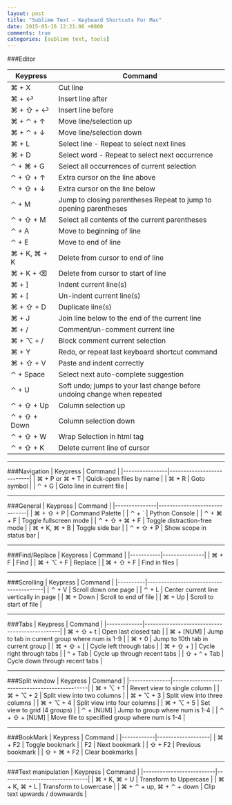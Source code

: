 ```yaml
---
layout: post
title: "Sublime Text - Keyboard Shortcuts For Mac"
date: 2015-05-16 12:21:06 +0800
comments: true
categories: [sublime text, tools]
---
```


###Editor

| Keypress     | Command                                                                  |
|--------------|--------------------------------------------------------------------------|
| ⌘ + X        | Cut line                                                                 |
| ⌘ + ↩        | Insert line after                                                        |
| ⌘ + ⇧ + ↩    | Insert line before                                                       |
| ⌘ + ⌃ + ↑    | Move line/selection up                                                   |
| ⌘ + ⌃ + ↓    | Move line/selection down                                                 |
| ⌘ + L        | Select line - Repeat to select next lines                                |
| ⌘ + D        | Select word - Repeat to select next occurrence                           |
| ⌃ + ⌘ + G    | Select all occurrences of current selection                              |
| ⌃ + ⇧ + ↑    | Extra cursor on the line above                                           |
| ⌃ + ⇧ + ↓    | Extra cursor on the line below                                           |
| ⌃ + M        | Jump to closing parentheses Repeat to jump to opening parentheses        |
| ⌃ + ⇧ + M    | Select all contents of the current parentheses                           |
| ⌃ + A        | Move to beginning of line                                                |
| ⌃ + E        | Move to end of line                                                      |
| ⌘ + K, ⌘ + K | Delete from cursor to end of line                                        |
| ⌘ + K + ⌫    | Delete from cursor to start of line                                      |
| ⌘ + ]        | Indent current line(s)                                                   |
| ⌘ + [        | Un-indent current line(s)                                                |
| ⌘ + ⇧ + D    | Duplicate line(s)                                                        |
| ⌘ + J        | Join line below to the end of the current line                           |
| ⌘ + /        | Comment/un-comment current line                                          |
| ⌘ + ⌥ + /    | Block comment current selection                                          |
| ⌘ + Y        | Redo, or repeat last keyboard shortcut command                           |
| ⌘ + ⇧ + V    | Paste and indent correctly                                               |
| ⌃ + Space    | Select next auto-complete suggestion                                     |
| ⌃ + U        | Soft undo; jumps to your last change before undoing change when repeated |
| ⌃ + ⇧ + Up   | Column selection up                                                      |
| ⌃ + ⇧ + Down | Column selection down                                                    |
| ⌃ + ⇧ + W    | Wrap Selection in html tag                                               |
| ⌃ + ⇧ + K    | Delete current line of cursor                                            |

<!-- more -->
---         
###Navigation
| Keypress       | Command                   |
|----------------|---------------------------|
| ⌘ + P or ⌘ + T | Quick-open files by name  |
| ⌘ + R          | Goto symbol               |
| ⌃ + G          | Goto line in current file |

---   
###General
| Keypress      | Command                      |
|---------------|------------------------------|
| ⌘ + ⇧ + P     | Command Palette              |
| ⌃ + `         | Python Console               |
| ⌃ + ⌘ + F     | Toggle fullscreen mode       |
| ⌃ + ⇧ + ⌘ + F | Toggle distraction-free mode |
| ⌘ + K, ⌘ + B  | Toggle side bar              |
| ⌃ + ⇧ + P     | Show scope in status bar     |

---   
###Find/Replace
| Keypress  | Command       |
|-----------|---------------|
| ⌘ + F     | Find          |
| ⌘ + ⌥ + F | Replace       |
| ⌘ + ⇧ + F | Find in files |

---   
###Scrolling
| Keypress | Command                                |
|----------|----------------------------------------|
| ⌃ + V    | Scroll down one page                   |
| ⌃ + L    | Center current line vertically in page |
| ⌘ + Down | Scroll to end of file                  |
| ⌘ + Up   | Scroll to start of file                |

---   
###Tabs
| Keypress    | Command                                       |
|-------------|-----------------------------------------------|
| ⌘ + ⇧ + t   | Open last closed tab                          |
| ⌘ + [NUM]   | Jump to tab in current group where num is 1-9 |
| ⌘ + 0       | Jump to 10th tab in current group             |
| ⌘ + ⇧ + [   | Cycle left through tabs                       |
| ⌘ + ⇧ + ]   | Cycle right through tabs                      |
| ^ + Tab     | Cycle up through recent tabs                  |
| ⇧ + ^ + Tab | Cycle down through recent tabs                |

---   
###Split window
| Keypress      | Command                                       |
|---------------|-----------------------------------------------|
| ⌘ + ⌥ + 1     | Revert view to single column                  |
| ⌘ + ⌥ + 2     | Split view into two columns                   |
| ⌘ + ⌥ + 3     | Split view into three columns                 |
| ⌘ + ⌥ + 4     | Split view into four columns                  |
| ⌘ + ⌥ + 5     | Set view to grid (4 groups)                   |
| ⌃ + [NUM]     | Jump to group where num is 1-4                |
| ⌃ + ⇧ + [NUM] | Move file to specified group where num is 1-4 |

---   
###BookMark
| Keypress   | Command           |
|------------|-------------------|
| ⌘ + F2     | Toggle bookmark   |
| F2         | Next bookmark     |
| ⇧ + F2     | Previous bookmark |
| ⇧ + ⌘ + F2 | Clear bookmarks   |

---   
###Text manipulation
| Keypress                 | Command                       |
|--------------------------|-------------------------------|
| ⌘ + K, ⌘ + U             | Transform to Uppercase        |
| ⌘ + K, ⌘ + L             | Transform to Lowercase        |
| ⌘ + ⌃ + up, ⌘ + ⌃ + down | Clip text upwards / downwards |